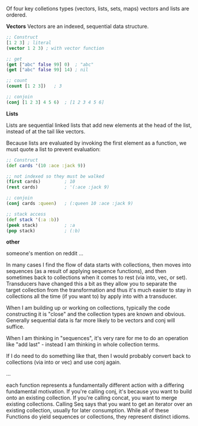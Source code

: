 Of four key colletions types (vectors, lists, sets, maps) vectors and lists are ordered.

**Vectors**
Vectors are an indexed, sequential data structure.

```clojure
;; Construct
[1 2 3] ; literal
(vector 1 2 3) ; with vector function

;; get
(get ["abc" false 99] 0)  ; "abc"
(get ["abc" false 99] 14) ; nil

;; count
(count [1 2 3])   ; 3

;; conjoin
(conj [1 2 3] 4 5 6)  ; [1 2 3 4 5 6]
```

**Lists**

Lists are sequential linked lists that add new elements at the head of the
list, instead of at the tail like vectors.

Because lists are evaluated by invoking the first element as a function, we
must quote a list to prevent evaluation:

```clojure
;; Construct
(def cards '(10 :ace :jack 9))

;; not indexed so they must be walked
(first cards)         ; 10
(rest cards)          ; '(:ace :jack 9)

;; conjoin
(conj cards :queen)   ; (:queen 10 :ace :jack 9)

;; stack access
(def stack '(:a :b))
(peek stack)          ; :a
(pop stack)           ; (:b)
```

**other**

someone's mention on reddit ...

In many cases I find the flow of data starts with collections, then moves into
sequences (as a result of applying sequence functions), and then sometimes back
to collections when it comes to rest (via into, vec, or set). Transducers have
changed this a bit as they allow you to separate the target collection from the
transformation and thus it's much easier to stay in collections all the time
(if you want to) by apply into with a transducer.

When I am building up or working on collections, typically the code
constructing it is "close" and the collection types are known and obvious.
Generally sequential data is far more likely to be vectors and conj will
suffice.

When I am thinking in "sequences", it's very rare for me to do an operation
like "add last" - instead I am thinking in whole collection terms.

If I do need to do something like that, then I would probably convert back to
collections (via into or vec) and use conj again.


...

each function represents a fundamentally different action with a differing
fundamental motivation. If you're calling conj, it's because you want to build
onto an existing collection. If you're calling concat, you want to merge
existing collections. Calling Seq says that you want to get an iterator over an
existing collection, usually for later consumption. While all of these
Functions do yield sequences or collections, they represent distinct idioms.
